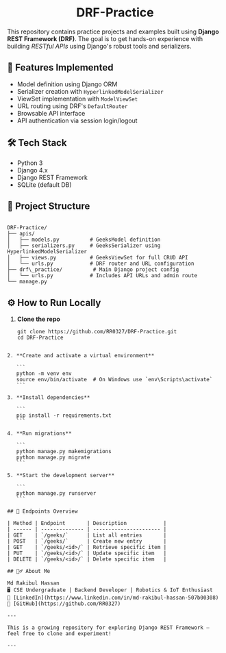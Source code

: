 <h1 align="center">DRF-Practice</h1>

This repository contains practice projects and examples built using **Django REST Framework (DRF)**. The goal is to get hands-on experience with building *RESTful APIs* using Django's robust tools and serializers.

## 🚀 Features Implemented

- Model definition using Django ORM
- Serializer creation with `HyperlinkedModelSerializer`
- ViewSet implementation with `ModelViewSet`
- URL routing using DRF's `DefaultRouter`
- Browsable API interface
- API authentication via session login/logout

## 🛠 Tech Stack

- Python 3
- Django 4.x
- Django REST Framework
- SQLite (default DB)

## 📂 Project Structure

```

DRF-Practice/
├── apis/
│   ├── models.py          # GeeksModel definition
│   ├── serializers.py     # GeeksSerializer using HyperlinkedModelSerializer
│   ├── views.py           # GeeksViewSet for full CRUD API
│   └── urls.py            # DRF router and URL configuration
├── drf\_practice/          # Main Django project config
│   └── urls.py            # Includes API URLs and admin route
└── manage.py

````

## ⚙️ How to Run Locally

1. **Clone the repo**
   ```
   git clone https://github.com/RR0327/DRF-Practice.git
   cd DRF-Practice
````

2. **Create and activate a virtual environment**

   ```
   python -m venv env
   source env/bin/activate  # On Windows use `env\Scripts\activate`
   ```

3. **Install dependencies**

   ```
   pip install -r requirements.txt
   ```

4. **Run migrations**

   ```
   python manage.py makemigrations
   python manage.py migrate
   ```

5. **Start the development server**

   ```
   python manage.py runserver
   ```

## 📌 Endpoints Overview

| Method | Endpoint       | Description            |
| ------ | -------------- | ---------------------- |
| GET    | `/geeks/`      | List all entries       |
| POST   | `/geeks/`      | Create new entry       |
| GET    | `/geeks/<id>/` | Retrieve specific item |
| PUT    | `/geeks/<id>/` | Update specific item   |
| DELETE | `/geeks/<id>/` | Delete specific item   |

## 🙋‍♂️ About Me

Md Rakibul Hassan
🖥️ CSE Undergraduate | Backend Developer | Robotics & IoT Enthusiast
🔗 [LinkedIn](https://www.linkedin.com/in/md-rakibul-hassan-507b00308)
🐙 [GitHub](https://github.com/RR0327)

---

This is a growing repository for exploring Django REST Framework — feel free to clone and experiment!

---


